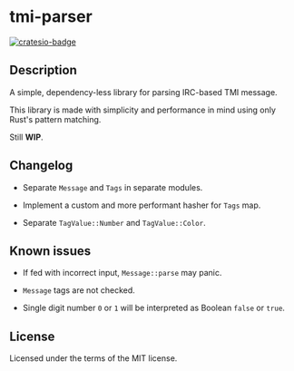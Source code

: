 # tmi-parser

[![cratesio-badge](https://img.shields.io/crates/v/tmi-parser)](https://crates.io/crates/tmi-parser)

## Description

A simple, dependency-less library for parsing IRC-based TMI message.

This library is made with simplicity and performance in mind using only Rust's pattern matching.

Still __WIP__.

## Changelog

* Separate `Message` and `Tags` in separate modules.

* Implement a custom and more performant hasher for `Tags` map.

* Separate `TagValue::Number` and `TagValue::Color`.

## Known issues

* If fed with incorrect input, `Message::parse` may panic.

* `Message` tags are not checked.

* Single digit number `0` or `1` will be interpreted as Boolean `false` or `true`.

## License

Licensed under the terms of the MIT license.
